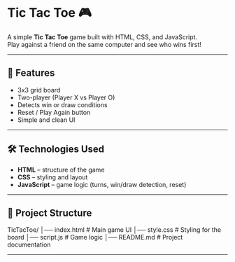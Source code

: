 # Tic Tac Toe 🎮

A simple **Tic Tac Toe** game built with HTML, CSS, and JavaScript.  
Play against a friend on the same computer and see who wins first!  

---

## 🚀 Features
- 3x3 grid board
- Two-player (Player X vs Player O)
- Detects win or draw conditions
- Reset / Play Again button
- Simple and clean UI

---

## 🛠️ Technologies Used
- **HTML** – structure of the game
- **CSS** – styling and layout
- **JavaScript** – game logic (turns, win/draw detection, reset)

---

## 📂 Project Structure
TicTacToe/
│── index.html # Main game UI
│── style.css # Styling for the board
│── script.js # Game logic
│── README.md # Project documentation

---